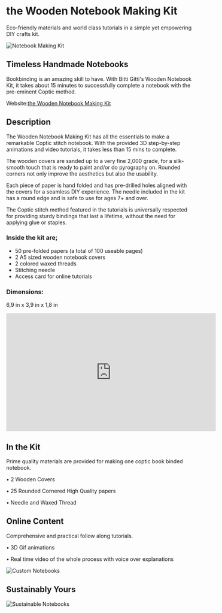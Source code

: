 # the Wooden Notebook Making Kit

Eco-friendly materials and world class tutorials in a simple yet empowering DIY crafts kit.

![Notebook Making Kit](https://uploads-ssl.webflow.com/577fb500e970a606264913c7/60618a9fdb9ddc06729644d0_Notebook-1.jpg)

## Timeless Handmade Notebooks

Bookbinding is an amazing skill to have. With Bitti Gitti's Wooden Notebook Kit, it takes about 15 minutes to successfully complete a notebook with the pre-eminent Coptic method.

Website:[the Wooden Notebook Making Kit](https://www.bitti-gitti.com/wholesale/the-wooden-notebook-kit)

## Description

<CopyInfoBox>
The Wooden Notebook Making Kit has all the essentials to make a remarkable Coptic stitch notebook. With the provided 3D step-by-step animations and video tutorials, it takes less than 15 mins to complete.

The wooden covers are sanded up to a very fine 2,000 grade, for a silk-smooth touch that is ready to paint and/or do pyrography on. Rounded corners not only improve the aesthetics but also the usability.

Each piece of paper is hand folded and has pre-drilled holes aligned with the covers for a seamless DIY experience. The needle included in the kit has a round edge and is safe to use for ages 7+ and over.

The Coptic stitch method featured in the tutorials is universally respected for providing sturdy bindings that last a lifetime, without the need for applying glue or staples.

### Inside the kit are;

* 50 pre-folded papers (a total of 100 useable pages)
* 2 A5 sized wooden notebook covers
* 2 colored waxed threads
* Stitching needle
* Access card for online tutorials
</CopyInfoBox>

### Dimensions:

6,9 in x 3,9 in x 1,8 in

<iframe width="560" height="315" src="https://www.youtube-nocookie.com/embed/xXjgxOP-egg?controls=0" title="YouTube video player" frameborder="0" allow="accelerometer; autoplay; clipboard-write; encrypted-media; gyroscope; picture-in-picture; web-share" allowfullscreen></iframe>

## In the Kit

Prime quality materials are provided for making one coptic book binded notebook.

• 2 Wooden Covers

• 25 Rounded Cornered High Quality papers

• Needle and Waxed Thread

## Online Content

Comprehensive and practical follow along tutorials.

• 3D Gif animations

• Real time video of the whole process with voice over explanations

![Custom Notebooks](https://uploads-ssl.webflow.com/577fb500e970a606264913c7/5e9b742a05bf3aebe0148fbb_Custom-cover.jpg)

## Sustainably Yours

![Sustainable Notebooks](https://uploads-ssl.webflow.com/577fb500e970a606264913c7/5e9b7d4738205aff48d0ab2c_Custom-art.jpg)
